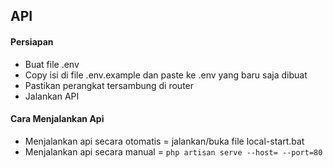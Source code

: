 API
-
#### Persiapan
- Buat file .env
- Copy isi di file .env.example dan paste ke .env yang baru saja dibuat
- Pastikan perangkat tersambung di router
- Jalankan API

#### Cara Menjalankan Api
- Menjalankan api secara otomatis = jalankan/buka file local-start.bat
- Menjalankan api secara manual = ```php artisan serve --host= --port=80```
